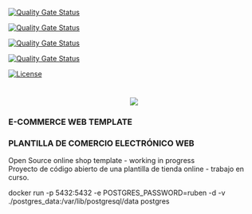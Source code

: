 [![Quality Gate Status](https://sonarcloud.io/api/project_badges/measure?project=rpuigm_ecommercewebtemplate&metric=coverage)](https://sonarcloud.io/dashboard?id=rpuigm_ecommercewebtemplate)

[![Quality Gate Status](https://sonarcloud.io/api/project_badges/measure?project=rpuigm_ecommercewebtemplate&metric=bugs)](https://sonarcloud.io/dashboard?id=rpuigm_ecommercewebtemplate)

[![Quality Gate Status](https://sonarcloud.io/api/project_badges/measure?project=rpuigm_ecommercewebtemplate&metric=vulnerabilities)](https://sonarcloud.io/dashboard?id=rpuigm_ecommercewebtemplate)

[![Quality Gate Status](https://sonarcloud.io/api/project_badges/measure?project=rpuigm_ecommercewebtemplate&metric=code_smells)](https://sonarcloud.io/dashboard?id=rpuigm_ecommercewebtemplate)

[![License](https://img.shields.io/badge/License-Apache%202.0-blue.svg)](https://www.apache.org/licenses/LICENSE-2.0)

<h1 align="center"><img src="https://cdn.pixabay.com/photo/2018/03/31/23/41/site-3279650_1280.jpg"/></h1>

### E-COMMERCE WEB TEMPLATE

### PLANTILLA DE COMERCIO ELECTRÓNICO WEB

<p>Open Source online shop template - working in progress<br>
Proyecto de código abierto de una plantilla de tienda online - trabajo en curso.<p>

docker run -p 5432:5432 -e POSTGRES_PASSWORD=ruben -d -v ./postgres_data:/var/lib/postgresql/data postgres
